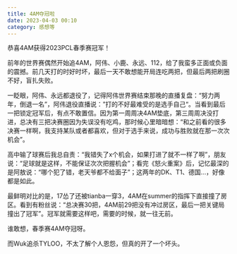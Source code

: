```yaml
---
title: 4AM夺冠啦
date: 2023-04-03 00:10
category: 感想等
---
```


恭喜4AM获得2023PCL春季赛冠军！

<!--more-->

前年的世界赛偶然开始追4AM，阿伟、小鹿、永远、112，给了我蛮多正面或负面的震撼。前几天打的时好时坏，最后一天不敢想能开局连吃两把，但最后两把刷圈不好，盲扎失败。

一眨眼，阿伟、永远都退役了，记得阿伟世界赛结束那晚的直播复盘：“努力两年，倒退一名”，阿伟退役直播说：”打的不好最难受的是选手自己“。当看到最后一把锁定冠军后，有点不敢置信。因为第一周周决4AM垫底，第三周周决没打进，总决有三把决赛圈因为失误没有吃鸡，那时候心里暗暗想：“和之前看的很多决赛一样啊，我支持某队或者都喜欢，但对于选手来说，成功与胜败就在那一次次机会”。

高中输了球赛后我总自责：“我错失了x个机会，如果打进了就不一样了啊”，朋友说：“足球就是这样，不能保证次次把握机会”；看完《怒火重案》后，记忆最深的是阿敖说：“哪个犯了错，老天爷都不给面子”；这两年的DK、T1、德国...，好像都是如此。

最鲜明对比的是，17怂了还被tianba一穿3，4AM在summer的指挥下直接撞了房区。看到有粉丝说：“总决赛30把，4AM前29把没有冲过房区，最后一把关键局撞出了冠军”。冠军就需要这样吧，需要的时候，就一往无前。

谁敢想，春季赛4AM夺冠呀。

而Wuk追杀TYLOO，不太了解个人恩怨，但真的开了一个坏头。
